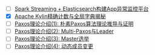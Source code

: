 - [ ] [Spark Streaming + Elasticsearch构建App异常监控平台](https://mp.weixin.qq.com/s/g5-igrO6_uh5U3HXoMEP4A)
- [x] [Apache Kylin精确计数与全局字典揭秘](https://smartsi.blog.csdn.net/article/details/129374524)
- [ ] [Paxos理论介绍(1): 朴素Paxos算法理论推导与证明](https://mp.weixin.qq.com/s/eeJXS5rBA9mXpSJaTNjF-Q)
- [ ] [Paxos理论介绍(2): Multi-Paxos与Leader](https://mp.weixin.qq.com/s/UO-4ycfleNkE-flsDpGdIA)
- [ ] [Paxos理论介绍(3): Master选举](https://mp.weixin.qq.com/s/DGFWZPlnE6r_bV2ALgts-A)
- [ ] [Paxos理论介绍(4): 动态成员变更](https://mp.weixin.qq.com/s/JdkOAHxOvHiWgusfe5ISBg)
